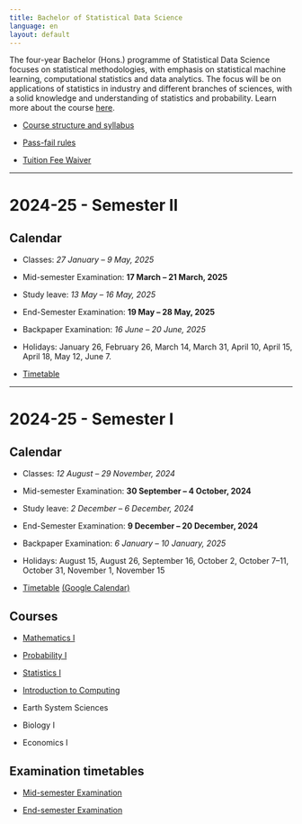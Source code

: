 ```yaml
---
title: Bachelor of Statistical Data Science
language: en
layout: default
---
```



The four-year Bachelor (Hons.) programme of Statistical Data Science
focuses on statistical methodologies, with emphasis on statistical
machine learning, computational statistics and data analytics. The
focus will be on applications of statistics in industry and different
branches of sciences, with a solid knowledge and understanding of
statistics and probability. Learn more about the course
[here](https://www.isical.ac.in/~deanweb/bsds.html).

* [Course structure and syllabus](https://www.isical.ac.in/~deanweb/BSDS-Syllabus-Year-2024.pdf)

* [Pass-fail rules](https://www.isical.ac.in/sites/default/files/pdf/BSDS-Pass-Fail-policy.pdf)

* [Tuition Fee Waiver](fee-waiver.html)

* * *

# 2024-25 - Semester II

## Calendar

* Classes: _27 January – 9 May, 2025_
* Mid-semester Examination: __17 March – 21 March, 2025__
* Study leave: _13 May – 16 May, 2025_
* End-Semester Examination: __19 May – 28 May, 2025__
* Backpaper Examination: _16 June – 20 June, 2025_

* Holidays: January 26, February 26, March 14, March 31, April 10, April 15, April 18, May 12, June 7.

* [Timetable](documents/timetable-sem2.pdf)   
 
* * *



# 2024-25 - Semester I

## Calendar

* Classes: _12 August – 29 November, 2024_
* Mid-semester Examination: __30 September – 4 October, 2024__
* Study leave: _2 December – 6 December, 2024_
* End-Semester Examination: __9 December – 20 December, 2024__
* Backpaper Examination: _6 January – 10 January, 2025_

* Holidays: August 15, August 26, September 16, October 2, October 7–11, October 31, November 1, November 15

* [Timetable](documents/timetable-week-3+.pdf) [(Google Calendar)](https://calendar.google.com/calendar/u/3?cid=MmE2ZjBiYTcwNzQxMjJlMzY2MjE0YTEwMzYzMmE0YmViZGZmNjM2M2EzZWEwYTk5YzM3NTI5ZDg0NDkxNjI4MkBncm91cC5jYWxlbmRhci5nb29nbGUuY29t)


## Courses

* [Mathematics I](https://sites.google.com/view/parthanilroy/home/teaching/mathematics-i)

* [Probability I](https://www.isid.ac.in/~antar/Teaching/Fall-2024/)

* [Statistics I](https://deepayan.github.io/BSDS/2024-01-DE/)

* [Introduction to Computing](https://www.isical.ac.in/~malaybhattacharyya/Courses/In2Comp/Fall2024)

* Earth System Sciences

* Biology I

* Economics I

## Examination timetables

* [Mid-semester Examination](documents/2024-25-semester-I/midsem-exam.pdf)

* [End-semester Examination](documents/2024-25-semester-I/endsem-exam.pdf)

